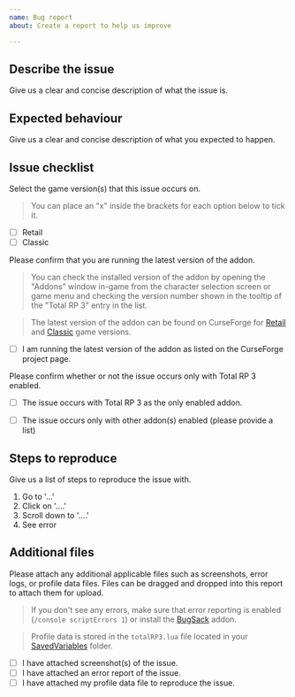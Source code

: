 ```yaml
---
name: Bug report
about: Create a report to help us improve

---
```


## Describe the issue
Give us a clear and concise description of what the issue is.

## Expected behaviour
Give us a clear and concise description of what you expected to happen.

## Issue checklist
Select the game version(s) that this issue occurs on.

> You can place an "x" inside the brackets for each option below to tick it.

- [ ] Retail
- [ ] Classic

Please confirm that you are running the latest version of the addon.

> You can check the installed version of the addon by opening the "Addons" window in-game from the character selection screen or game menu and checking the version number shown in the tooltip of the "Total RP 3" entry in the list.

> The latest version of the addon can be found on CurseForge for [Retail](http://curse.totalrp.com/) and [Classic](http://classic.totalrp.com/) game versions.

- [ ] I am running the latest version of the addon as listed on the CurseForge project page.

Please confirm whether or not the issue occurs only with Total RP 3 enabled.

- [ ] The issue occurs with Total RP 3 as the only enabled addon.
- [ ] The issue occurs only with other addon(s) enabled (please provide a list)


## Steps to reproduce
Give us a list of steps to reproduce the issue with.

1. Go to '...'
2. Click on '....'
3. Scroll down to '....'
4. See error

## Additional files
Please attach any additional applicable files such as screenshots, error logs, or profile data files. Files can be dragged and dropped into this report to attach them for upload.

> If you don't see any errors, make sure that error reporting is enabled (`/console scriptErrors 1`) or install the [BugSack](https://www.curseforge.com/wow/addons/bugsack) addon.

> Profile data is stored in the `totalRP3.lua` file located in your [SavedVariables](https://github.com/Total-RP/Total-RP-3/wiki/Saved-Variables) folder.

- [ ] I have attached screenshot(s) of the issue.
- [ ] I have attached an error report of the issue.
- [ ] I have attached my profile data file to reproduce the issue.
